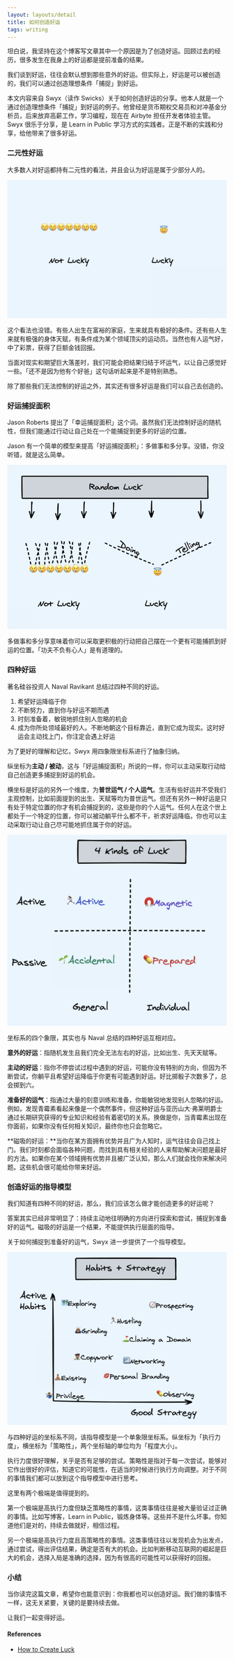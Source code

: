 ```yaml
---
layout: layouts/detail
title: 如何创造好运
tags: writing
---
```

坦白说，我坚持在这个博客写文章其中一个原因是为了创造好运。回顾过去的经历，很多发生在我身上的好运都是提前准备的结果。

我们谈到好运，往往会默认想到那些意外的好运。但实际上，好运是可以被创造的，我们可以通过创造理想条件「捕捉」到好运。

本文内容来自 Swyx（读作 Swicks）关于如何创造好运的分享。他本人就是一个通过创造理想条件「捕捉」到好运的例子。他曾经是货币期权交易员和对冲基金分析员，后来放弃高薪工作，学习编程，现在在 Airbyte 担任开发者体验主管。Swyx 很乐于分享，是 Learn in Public 学习方式的实践者。正是不断的实践和分享，给他带来了很多好运。

### 二元性好运
大多数人对好运都持有二元性的看法，并且会认为好运是属于少部分人的。

![Luck is not binary](/static/img/how-to-create-luck-img-1.png)

这个看法也没错。有些人出生在富裕的家庭，生来就具有极好的条件。还有些人生来就有极强的身体天赋，有条件成为某个领域顶尖的运动员。当然也有人运气好，中了彩票，获得了巨额金钱回报。

当面对现实和期望巨大落差时，我们可能会把结果归结于坏运气，以让自己感觉好一些。「还不是因为他有个好爸」这句话听起来是不是特别熟悉。

除了那些我们无法控制的好运之外，其实还有很多好运是我们可以自己去创造的。

### 好运捕捉面积

Jason Roberts 提出了「幸运捕捉面积」这个词。虽然我们无法控制好运的随机性，但我们能通过行动让自己处在一个能捕捉到更多的好运的位置。

Jason 有一个简单的模型来提高「好运捕捉面积」：多做事和多分享。没错，你没听错，就是这么简单。

![You can increase your surface to capture luck](/static/img/how-to-create-luck-img-2.png)

多做事和多分享意味着你可以采取更积极的行动把自己摆在一个更有可能捕抓到好运的位置。「功夫不负有心人」是有道理的。

### 四种好运

著名硅谷投资人 Naval Ravikant 总结过四种不同的好运。

1. 希望好运降临于你
2. 不断努力，直到你与好运不期而遇
3. 时刻准备着，敏锐地抓住别人忽略的机会
4. 成为你所处领域最好的人。不断地朝这个目标靠近，直到它成为现实。这时好运会主动找上门，你注定会遇上好运

为了更好的理解和记忆，Swyx 用四象限坐标系进行了抽象归纳。

纵坐标为**主动 / 被动**，这与「好运捕捉面积」所说的一样，你可以主动采取行动给自己创造更多捕捉到好运的机会。

横坐标是好运的另外一个维度，为**普世运气 / 个人运气**。生活有些好运并不受我们主观控制，比如前面提到的出生、天赋等均为普世运气。但还有另外一种好运是只有处于特定位置的你才有机会捕捉到的，这些是你的个人运气。任何人在这个世上都处于一个特定的位置，你可以被动躺平什么都不干，祈求好运降临，你也可以主动采取行动让自己尽可能地抓住属于你的好运。

![4 kinds of luck](/static/img/how-to-create-luck-img-3.png)

坐标系的四个象限，其实也与 Naval 总结的四种好运互相对应。

**意外的好运**：指随机发生且我们完全无法左右的好运，比如出生、先天天赋等。

**主动的好运**：指你不停尝试过程中遇到的好运，可能你没有特别的方向，但因为不断尝试，你躺平且希望好运降临于你更有可能遇到好运。好比掷骰子次数多了，总会掷到六。

**准备好的运气**：指通过大量的刻意训练和准备，你能敏锐地发现别人忽略的好运。例如，发现青霉素看起来像是一个偶然事件，但这种好运与亚历山大·弗莱明爵士通过长期研究获得的专业知识和经验有着密切的关系。换做是你，当青霉素出现在你面前，如果你没有任何相关知识，最终你也只会忽略它。

**磁吸的好运：**当你在某方面拥有优势并且广为人知时，运气往往会自己找上门。我们时刻都会面临各种问题，而找到具有相关经验的人来帮助解决问题是最好的方法。如果你在某个领域拥有优势并且被广泛认知，那么人们就会找你来解决问题。这些机会很可能给你带来好运。

### 创造好运的指导模型

我们知道有四种不同的好运，那么，我们应该怎么做才能创造更多的好运呢？

答案其实已经非常明显了：持续主动地往明确的方向进行探索和尝试，捕捉到准备好的运气。磁吸的好运是一个结果，不能提供执行层面的指导。

关于如何捕捉到准备好的运气，Swyx 进一步提供了一个指导模型。

![Habits and strategy to create luck](/static/img/how-to-create-luck-img-4.png)

与四种好运的坐标系不同，该指导模型是一个单象限坐标系。纵坐标为「执行力度」，横坐标为「策略性」，两个坐标轴的单位均为「程度大小」。

执行力度很好理解，关乎是否有足够的尝试。策略性是指对于每一次尝试，能够对它作出很好的评估，知道它的可能性，在适当的时候进行执行方向调整。对于不同的事情我们都可以放到这个指导模型中进行思考。

这里有两个极端是值得提到的。

第一个极端是高执行力度但缺乏策略性的事情，这类事情往往是被大量验证过正确的事情。比如写博客，Learn in Public，锻炼身体等。这些并不是什么坏事。你知道他们是对的，持续去做就好，相信过程。

另一个极端是高执行力度且高策略性的事情。这类事情往往以发现机会为出发点，通过尝试，得出评估结果，确定是否有大的机会。比如判断移动互联网的崛起是巨大的机会，选择入局是准确的选择，因为有很高的可能性可以获得好的回报。

### 小结

当你读完这篇文章，希望你也能意识到：你我都也可以创造好运。我们做的事情不一样，这无关紧要，关键的是要持续去做。

让我们一起变得好运。

#### References
* [How to Create Luck](https://www.swyx.io/create-luck)